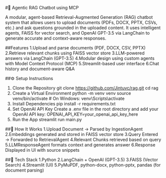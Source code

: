 #🤖 Agentic RAG Chatbot using MCP

A modular, agent-based Retrieval-Augmented Generation (RAG) chatbot system that allows users to upload documents (PDFs, DOCX, PPTX, CSVs, etc.) and ask questions grounded in the uploaded content.
It uses intelligent agents, FAISS for vector search, and OpenAI GPT-3.5 via LangChain to generate accurate and context-aware responses.

##Features
1.Upload and parse documents (PDF, DOCX, CSV, PPTX)
2.Retrieve relevant chunks using FAISS vector store
3.LLM-powered answers via LangChain (GPT-3.5)
4.Modular design using custom agents with Model Context Protocol (MCP)
5.Streamlit-based user interface
6.Chat history and document-aware Q&A

##⚙️ Setup Instructions
1. Clone the Repository
git clone https://github.com/Jintuvc/rag.git
cd rag
2. Create a Virtual Environment
python -m venv venv
source venv/bin/activate    # On Windows: venv\Scripts\activate
3. Install Dependencies
pip install -r requirements.txt
4. Set OpenAI API Key
Create a .env file in the root directory and add your OpenAI API key:
OPENAI_API_KEY=your_openai_api_key_here
5. Run the App
streamlit run main.py

##🧠 How It Works
1.Upload Document → Parsed by IngestionAgent
2.Embeddings generated and stored in FAISS vector store
3.Query Entered → Forwarded to RetrievalAgent
4.Relevant Chunks retrieved based on query
5.LLMResponseAgent formats context and generates answer
6.Response Displayed in UI with source snippets

##📌 Tech Stack
1.Python
2.LangChain + OpenAI (GPT-3.5)
3.FAISS (Vector Search)
4.Streamlit (UI)
5.PyMuPDF, python-docx, python-pptx, pandas (for document parsing)


